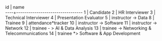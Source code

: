 id | name  
----+---------------------------------
1 | Candidate
2 | HR Interviewer
3 | Technical Interviewer
4 | Presentation Evaluator
5 | instructor -> Data
8 | Trainee
9 | attendance*tracker
10 | instructor -> Software
11 | instructor -> Network
12 | trainee - > AI & Data Analysis
13 | trainee -> Networking & Telecommunications
14 | trainee *> Software & App Development
